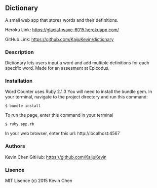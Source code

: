 ## Dictionary

A small web app that stores words and their definitions. 

Heroku Link: https://glacial-wave-6015.herokuapp.com/

GitHub Link: https://github.com/KaijuKevin/dictionary

### Description

Dictionary lets users input a word and add multiple definitions
for each specific word. Made for an assesment at Epicodus.

### Installation

Word Counter uses Ruby 2.1.3
You will need to install the bundle gem. In your terminal,
navigate to the project directory and run this command:

```console
$ bundle install
```

To run the page, enter this command in your terminal

```console
$ ruby app.rb
```

In your web browser, enter this url: http://localhost:4567

### Authors

Kevin Chen
GitHub: https://github.com/KaijuKevin

### 	Lisence 

MIT Lisence (c) 2015 Kevin Chen